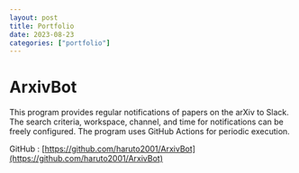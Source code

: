 ```yaml
---
layout: post
title: Portfolio
date: 2023-08-23
categories: ["portfolio"]
---
```


# ArxivBot

This program provides regular notifications of papers on the arXiv to Slack. The search criteria, workspace, channel, and time for notifications can be freely configured. The program uses GitHub Actions for periodic execution.

GitHub : [https://github.com/haruto2001/ArxivBot](https://github.com/haruto2001/ArxivBot)
